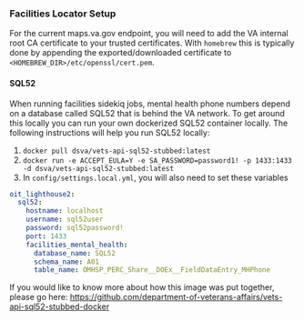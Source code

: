 ### Facilities Locator Setup

For the current maps.va.gov endpoint, you will need to add the VA internal root
CA certificate to your trusted certificates. With `homebrew` this is typically
done by appending the exported/downloaded certificate to
`<HOMEBREW_DIR>/etc/openssl/cert.pem`.

#### SQL52

When running facilities sidekiq jobs, mental health phone numbers depend on
a database called SQL52 that is behind the VA network. To get around this
locally you can run your own dockerized SQL52 container locally. The following
instructions will help you run SQL52 locally:

1. `docker pull dsva/vets-api-sql52-stubbed:latest`
1. `docker run -e ACCEPT_EULA=Y -e SA_PASSWORD=password1! -p 1433:1433 -d dsva/vets-api-sql52-stubbed:latest`
1. In `config/settings.local.yml`, you will also need to set these variables

```yaml
oit_lighthouse2:
  sql52:
    hostname: localhost
    username: sql52user
    password: sql52password!
    port: 1433
    facilities_mental_health:
      database_name: SQL52
      schema_name: A01
      table_name: OMHSP_PERC_Share__DOEx__FieldDataEntry_MHPhone
```

If you would like to know more about how this image was put together, please
go here: https://github.com/department-of-veterans-affairs/vets-api-sql52-stubbed-docker

